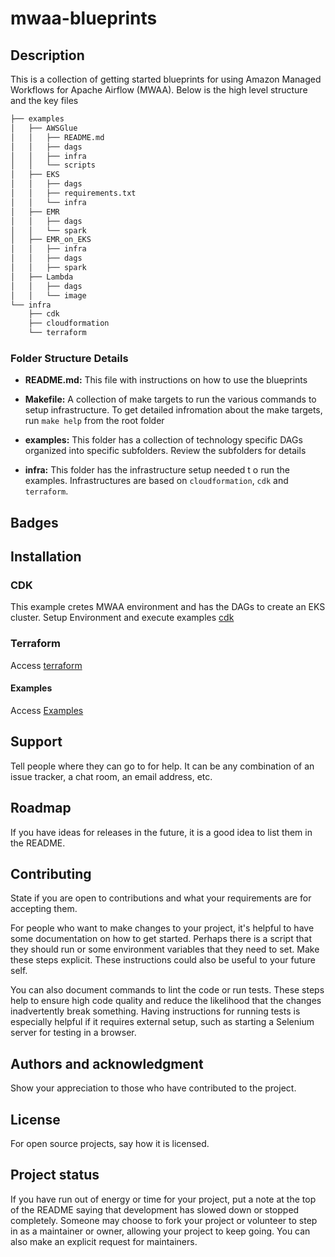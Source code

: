 # mwaa-blueprints

## Description

This is a collection of getting started blueprints for using Amazon Managed Workflows for Apache Airflow (MWAA). Below
is the high level structure and the key files

```sh
├── examples
│   ├── AWSGlue
│   │   ├── README.md
│   │   ├── dags
│   │   ├── infra
│   │   └── scripts
│   ├── EKS
│   │   ├── dags
│   │   ├── requirements.txt
│   │   └── infra
│   ├── EMR
│   │   ├── dags
│   │   └── spark
│   ├── EMR_on_EKS
│   │   ├── infra
│   │   ├── dags
│   │   ├── spark
│   ├── Lambda
│   │   ├── dags
│   │   └── image
└── infra
    ├── cdk
    ├── cloudformation
    └── terraform
```

### Folder Structure Details

- **README.md:** This file with instructions on how to use the blueprints

- **Makefile:** A collection of make targets to run the various commands to setup infrastructure. To get detailed
  infromation about the make targets, run ```make help``` from the root folder

- **examples:** This folder has a collection of technology specific DAGs organized into specific subfolders. Review the
  subfolders for details

- **infra:** This folder has the infrastructure setup needed t o run the examples. Infrastructures are based
  on ```cloudformation```, ```cdk``` and ```terraform```.

## Badges

## Installation

### CDK
This example cretes MWAA environment and has the DAGs to create an EKS cluster. 
Setup Environment and execute examples [cdk](examples/EKS/README.md)
 
### Terraform

Access [terraform](infra/terraform/README.md)

#### Examples

Access [Examples](examples/)

## Support

Tell people where they can go to for help. It can be any combination of an issue tracker, a chat room, an email address,
etc.

## Roadmap

If you have ideas for releases in the future, it is a good idea to list them in the README.

## Contributing

State if you are open to contributions and what your requirements are for accepting them.

For people who want to make changes to your project, it's helpful to have some documentation on how to get started.
Perhaps there is a script that they should run or some environment variables that they need to set. Make these steps
explicit. These instructions could also be useful to your future self.

You can also document commands to lint the code or run tests. These steps help to ensure high code quality and reduce
the likelihood that the changes inadvertently break something. Having instructions for running tests is especially
helpful if it requires external setup, such as starting a Selenium server for testing in a browser.

## Authors and acknowledgment

Show your appreciation to those who have contributed to the project.

## License

For open source projects, say how it is licensed.

## Project status

If you have run out of energy or time for your project, put a note at the top of the README saying that development has
slowed down or stopped completely. Someone may choose to fork your project or volunteer to step in as a maintainer or
owner, allowing your project to keep going. You can also make an explicit request for maintainers.
